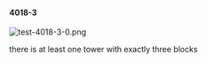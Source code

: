 #### 4018-3
![test-4018-3-0.png](https://github.com/lil-lab/nlvr/raw/master/nlvr/test/images/5/test-4018-3-0.png "test-4018-3-0.png")

there is at least one tower with exactly three blocks